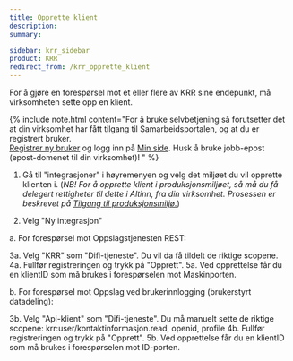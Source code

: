 ```yaml
---
title: Opprette klient
description:
summary:

sidebar: krr_sidebar
product: KRR
redirect_from: /krr_opprette_klient
---
```


For å gjøre en forespørsel mot et eller flere av KRR sine endepunkt, må virksomheten sette opp en klient. 


{% include note.html content="For å bruke selvbetjening så forutsetter det at din virksomhet har fått tilgang til Samarbeidsportalen, og at du er registrert bruker.  
[Registrer ny bruker](https://user.difi.no/auth/realms/difi/login-actions/registration?client_id=samarbeid-lukket&tab_id=zSkmxGL1jZI) og logg inn på [Min side](https://user.difi.no/auth/realms/difi/protocol/openid-connect/auth?client_id=samarbeid-lukket&response_type=code&scope=openid%20email%20profile&redirect_uri=https%3A//minside-samarbeid.digdir.no/openid-connect/difi_user_login&state=vjHgvGh7mAqpRsxRjcjrR4EWSMs7-NMSafbdrkmHdqY).
Husk å bruke jobb-epost (epost-domenet til din virksomhet)! " %}

1. Gå til "integrasjoner" i høyremenyen og velg det miljøet du vil opprette klienten i. (*NB! For å opprette klient i produksjonsmiljøet, så må du få delegert rettigheter til dette i Altinn, fra din virksomhet. Prosessen er beskrevet på [Tilgang til produksjonsmiljø.]({{site.baseurl}}/docs/Maskinporten/maskinporten_sjolvbetjening_web#tilgang-i-produksjonsmilj%C3%B8)*)

2. Velg "Ny integrasjon"



a. For forespørsel mot Oppslagstjenesten REST: 

3a. Velg "KRR" som "Difi-tjeneste". Du vil da få tildelt de riktige scopene.
4a. Fullfør registreringen og trykk på "Opprett".
5a. Ved opprettelse får du en klientID som må brukes i forespørselen mot Maskinporten.



b. For forespørsel mot Oppslag ved brukerinnlogging (brukerstyrt datadeling):

3b. Velg "Api-klient" som "Difi-tjeneste". Du må manuelt sette de riktige scopene:
krr:user/kontaktinformasjon.read, openid, profile
4b. Fullfør registreringen og trykk på "Opprett".
5b. Ved opprettelse får du en klientID som må brukes i forespørselen mot ID-porten.
